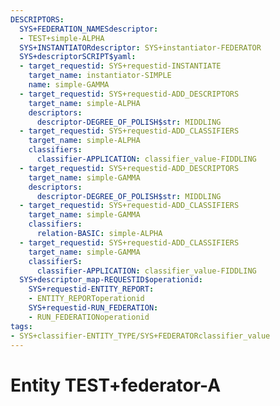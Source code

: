 ```yaml
---
DESCRIPTORS:
  SYS+FEDERATION_NAMESdescriptor:
  - TEST+simple-ALPHA
  SYS+INSTANTIATORdescriptor: SYS+instantiator-FEDERATOR
  SYS+descriptorSCRIPT$yaml:
  - target_requestid: SYS+requestid-INSTANTIATE
    target_name: instantiator-SIMPLE
    name: simple-GAMMA
  - target_requestid: SYS+requestid-ADD_DESCRIPTORS
    target_name: simple-ALPHA
    descriptors:
      descriptor-DEGREE_OF_POLISH$str: MIDDLING
  - target_requestid: SYS+requestid-ADD_CLASSIFIERS
    target_name: simple-ALPHA
    classifiers:
      classifier-APPLICATION: classifier_value-FIDDLING
  - target_requestid: SYS+requestid-ADD_DESCRIPTORS
    target_name: simple-GAMMA
    descriptors:
      descriptor-DEGREE_OF_POLISH$str: MIDDLING
  - target_requestid: SYS+requestid-ADD_CLASSIFIERS
    target_name: simple-GAMMA
    classifiers:
      relation-BASIC: simple-ALPHA
  - target_requestid: SYS+requestid-ADD_CLASSIFIERS
    target_name: simple-GAMMA
    classifierS:
      classifier-APPLICATION: classifier_value-FIDDLING
  SYS+descriptor_map-REQUESTID$operationid:
    SYS+requestid-ENTITY_REPORT:
    - ENTITY_REPORToperationid
    SYS+requestid-RUN_FEDERATION:
    - RUN_FEDERATIONoperationid
tags:
- SYS+classifier-ENTITY_TYPE/SYS+FEDERATORclassifier_value
---
```

# Entity TEST+federator-A

